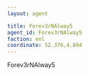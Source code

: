 ```yaml
---
layout: agent

title: Forev3rNAlway5
agent_id: Forev3rNAlway5
faction: enl
coordinate: 52.376,4.894
---
```

Forev3rNAlway5
